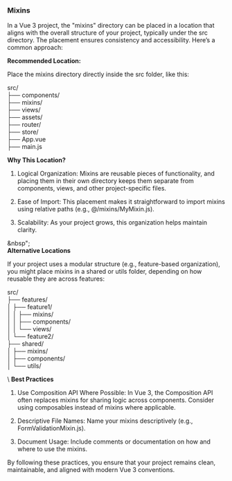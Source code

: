 ### Mixins

In a Vue 3 project, the "mixins" directory can be placed in a location that aligns with the overall structure of your project, typically under the src directory. The placement ensures consistency and accessibility. Here’s a common approach:

**Recommended Location:**

Place the mixins directory directly inside the src folder, like this:

src/</br>
├── components/</br>
├── mixins/</br>
├── views/</br>
├── assets/</br>
├── router/</br>
├── store/</br>
├── App.vue</br>
├── main.js</br>

**Why This Location?**

1. Logical Organization: Mixins are reusable pieces of functionality, and placing them in their own directory keeps them separate from components, views, and other project-specific files.


2. Ease of Import: This placement makes it straightforward to import mixins using relative paths (e.g., @/mixins/MyMixin.js).


3. Scalability: As your project grows, this organization helps maintain clarity.


&nbsp";</br>
**Alternative Locations**

If your project uses a modular structure (e.g., feature-based organization), you might place mixins in a shared or utils folder, depending on how reusable they are across features:


src/</br>
├── features/</br>
│   ├── feature1/</br>
│   │   ├── mixins/</br>
│   │   ├── components/</br>
│   │   └── views/</br>
│   └── feature2/</br>
├── shared/</br>
│   ├── mixins/</br>
│   ├── components/</br>
│   └── utils/</br>


\\
**Best Practices**

1. Use Composition API Where Possible: In Vue 3, the Composition API often replaces mixins for sharing logic across components. Consider using composables instead of mixins where applicable.


2. Descriptive File Names: Name your mixins descriptively (e.g., FormValidationMixin.js).


3. Document Usage: Include comments or documentation on how and where to use the mixins.



By following these practices, you ensure that your project remains clean, maintainable, and aligned with modern Vue 3 conventions.

